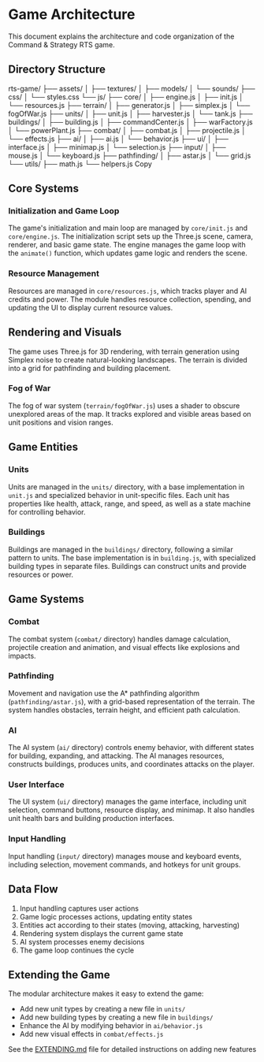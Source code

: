 # Game Architecture

This document explains the architecture and code organization of the Command & Strategy RTS game.

## Directory Structure
rts-game/
├── assets/
│   ├── textures/
│   ├── models/
│   └── sounds/
├── css/
│   └── styles.css
└── js/
├── core/
│   ├── engine.js
│   ├── init.js
│   └── resources.js
├── terrain/
│   ├── generator.js
│   ├── simplex.js
│   └── fogOfWar.js
├── units/
│   ├── unit.js
│   ├── harvester.js
│   └── tank.js
├── buildings/
│   ├── building.js
│   ├── commandCenter.js
│   ├── warFactory.js
│   └── powerPlant.js
├── combat/
│   ├── combat.js
│   ├── projectile.js
│   └── effects.js
├── ai/
│   ├── ai.js
│   └── behavior.js
├── ui/
│   ├── interface.js
│   ├── minimap.js
│   └── selection.js
├── input/
│   ├── mouse.js
│   └── keyboard.js
├── pathfinding/
│   ├── astar.js
│   └── grid.js
└── utils/
├── math.js
└── helpers.js
Copy
## Core Systems

### Initialization and Game Loop

The game's initialization and main loop are managed by `core/init.js` and `core/engine.js`. The initialization script sets up the Three.js scene, camera, renderer, and basic game state. The engine manages the game loop with the `animate()` function, which updates game logic and renders the scene.

### Resource Management

Resources are managed in `core/resources.js`, which tracks player and AI credits and power. The module handles resource collection, spending, and updating the UI to display current resource values.

## Rendering and Visuals

The game uses Three.js for 3D rendering, with terrain generation using Simplex noise to create natural-looking landscapes. The terrain is divided into a grid for pathfinding and building placement.

### Fog of War

The fog of war system (`terrain/fogOfWar.js`) uses a shader to obscure unexplored areas of the map. It tracks explored and visible areas based on unit positions and vision ranges.

## Game Entities

### Units

Units are managed in the `units/` directory, with a base implementation in `unit.js` and specialized behavior in unit-specific files. Each unit has properties like health, attack, range, and speed, as well as a state machine for controlling behavior.

### Buildings

Buildings are managed in the `buildings/` directory, following a similar pattern to units. The base implementation is in `building.js`, with specialized building types in separate files. Buildings can construct units and provide resources or power.

## Game Systems

### Combat

The combat system (`combat/` directory) handles damage calculation, projectile creation and animation, and visual effects like explosions and impacts.

### Pathfinding

Movement and navigation use the A* pathfinding algorithm (`pathfinding/astar.js`), with a grid-based representation of the terrain. The system handles obstacles, terrain height, and efficient path calculation.

### AI

The AI system (`ai/` directory) controls enemy behavior, with different states for building, expanding, and attacking. The AI manages resources, constructs buildings, produces units, and coordinates attacks on the player.

### User Interface

The UI system (`ui/` directory) manages the game interface, including unit selection, command buttons, resource display, and minimap. It also handles unit health bars and building production interfaces.

### Input Handling

Input handling (`input/` directory) manages mouse and keyboard events, including selection, movement commands, and hotkeys for unit groups.

## Data Flow

1. Input handling captures user actions
2. Game logic processes actions, updating entity states
3. Entities act according to their states (moving, attacking, harvesting)
4. Rendering system displays the current game state
5. AI system processes enemy decisions
6. The game loop continues the cycle

## Extending the Game

The modular architecture makes it easy to extend the game:

- Add new unit types by creating a new file in `units/`
- Add new building types by creating a new file in `buildings/`
- Enhance the AI by modifying behavior in `ai/behavior.js`
- Add new visual effects in `combat/effects.js`

See the [EXTENDING.md](EXTENDING.md) file for detailed instructions on adding new features